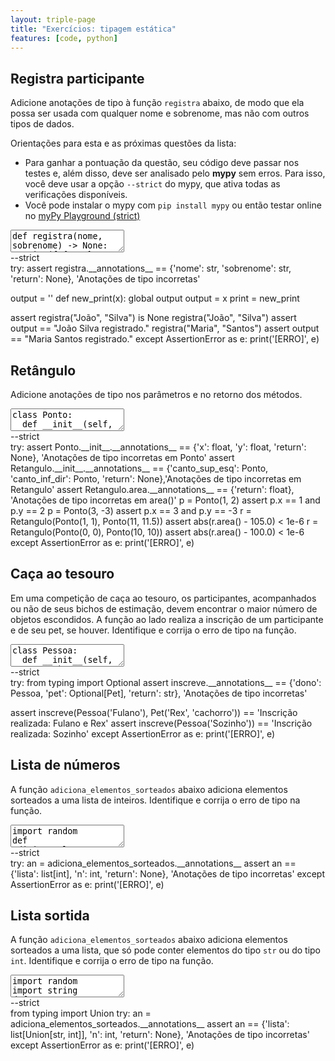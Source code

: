 ```yaml
---
layout: triple-page
title: "Exercícios: tipagem estática"
features: [code, python]
---
```


## Registra participante

Adicione anotações de tipo à função `registra` abaixo, de modo que ela possa ser usada com qualquer nome e sobrenome, mas não com outros tipos de dados.

Orientações para esta e as próximas questões da lista:

- Para ganhar a pontuação da questão, seu código deve passar nos testes e, além disso, deve ser analisado pelo **mypy** sem erros. Para isso, você deve usar a opção `--strict` do mypy, que ativa todas as verificações disponíveis.
- Você pode instalar o mypy com `pip install mypy` ou então testar online no [myPy Playground (strict)](https://mypy-play.net/?mypy=latest&python=3.11&flags=strict)

<textarea class="code lang-python">
def registra(nome, sobrenome) -> None:
  print(f"{nome} {sobrenome} registrado.")

registra("João", "Silva")
registra("Maria", "Santos")
</textarea>

<div class="mypy">
--strict
</div>

<div class="testcode">
try:
  assert registra.__annotations__ == {'nome': str, 'sobrenome': str, 'return': None}, 'Anotações de tipo incorretas'

  output = ''
  def new_print(x):
    global output
    output = x
  print = new_print

  assert registra("João", "Silva") is None
  registra("João", "Silva")
  assert output == "João Silva registrado."
  registra("Maria", "Santos")
  assert output == "Maria Santos registrado."
except AssertionError as e:
  print('[ERRO]', e)
</div>

## Retângulo

Adicione anotações de tipo nos parâmetros e no retorno dos métodos.

<textarea class="code lang-python">
class Ponto:
  def __init__(self, x, y):
    self.x = x
    self.y = y

class Retangulo:
  def __init__(self, canto_sup_esq, canto_inf_dir):
    self.canto_sup_esq = canto_sup_esq
    self.canto_inf_dir = canto_inf_dir

  def area(self):
    return (self.canto_inf_dir.x - self.canto_sup_esq.x) * (self.canto_inf_dir.y - self.canto_sup_esq.y)

r = Retangulo(Ponto(0, 0), Ponto(9.5, 10.5))
print(r.area())
</textarea>

<div class="mypy">
--strict
</div>

<div class="testcode">
try:
  assert Ponto.__init__.__annotations__ == {'x': float, 'y': float, 'return': None}, 'Anotações de tipo incorretas em Ponto'
  assert Retangulo.__init__.__annotations__ == {'canto_sup_esq': Ponto, 'canto_inf_dir': Ponto, 'return': None},'Anotações de tipo incorretas em Retangulo'
  assert Retangulo.area.__annotations__ == {'return': float}, 'Anotações de tipo incorretas em area()'
  p = Ponto(1, 2)
  assert p.x == 1 and p.y == 2
  p = Ponto(3, -3)
  assert p.x == 3 and p.y == -3
  r = Retangulo(Ponto(1, 1), Ponto(11, 11.5))
  assert abs(r.area() - 105.0) < 1e-6
  r = Retangulo(Ponto(0, 0), Ponto(10, 10))
  assert abs(r.area() - 100.0) < 1e-6
except AssertionError as e:
  print('[ERRO]', e)
</div>

## Caça ao tesouro

Em uma competição de caça ao tesouro, os participantes, acompanhados ou não de seus bichos de estimação, devem encontrar o maior número de objetos escondidos. A função ao lado realiza a inscrição de um participante e de seu pet, se houver. Identifique e corrija o erro de tipo na função.

<textarea class="code lang-python">
class Pessoa:
  def __init__(self, nome: str) -> None:
    self.nome = nome

class Pet:
  def __init__(self, nome: str, tipo: str) -> None:
    self.nome = nome
    self.tipo = tipo

def inscreve(dono: Pessoa, pet: Pet = None) -> str:
  if pet is None:
    return f'Inscrição realizada: {dono.nome}'
  else:
    return f'Inscrição realizada: {dono.nome} e {pet.nome}'

f = Pessoa('Fulano')
r = Pet('Rex', 'cachorro')
print(inscreve(f, r))
print(inscreve(Pessoa('Sozinho')))
</textarea>

<div class="mypy">
--strict
</div>

<div class="testcode">
try:
  from typing import Optional
  assert inscreve.__annotations__ == {'dono': Pessoa, 'pet': Optional[Pet], 'return': str}, 'Anotações de tipo incorretas'

  assert inscreve(Pessoa('Fulano'), Pet('Rex', 'cachorro')) == 'Inscrição realizada: Fulano e Rex'
  assert inscreve(Pessoa('Sozinho')) == 'Inscrição realizada: Sozinho'
except AssertionError as e:
  print('[ERRO]', e)
</div>

## Lista de números

A função `adiciona_elementos_sorteados` abaixo adiciona elementos sorteados a uma lista de inteiros. Identifique e corrija o erro de tipo na função.

<textarea class="code lang-python">
import random
def adiciona_elementos_sorteados(lista: list, n: int) -> None:  
  for i in range(n):
    lista.append(random.randint(0, 100))
</textarea>

<div class="mypy">
--strict
</div>

<div class="testcode">
try:
  an = adiciona_elementos_sorteados.__annotations__
  assert an == {'lista': list[int], 'n': int, 'return': None}, 'Anotações de tipo incorretas'
except AssertionError as e:
  print('[ERRO]', e)
</div>

## Lista sortida

A função `adiciona_elementos_sorteados` abaixo adiciona elementos sorteados a uma lista, que só pode conter elementos do tipo `str` ou do tipo `int`. Identifique e corrija o erro de tipo na função.

<textarea class="code lang-python">
import random
import string
def adiciona_elementos_sorteados(lista: list, n: int) -> None:  
  for i in range(n):
    if random.randint(0, 100) % 2 == 0:
      lista.append(random.randint(0, 100))
    else:
      lista.append(random.choice(string.ascii_letters))
</textarea>

<div class="mypy">
--strict
</div>

<div class="testcode">
from typing import Union
try:
  an = adiciona_elementos_sorteados.__annotations__
  assert an == {'lista': list[Union[str, int]], 'n': int, 'return': None}, 'Anotações de tipo incorretas'
except AssertionError as e:
  print('[ERRO]', e)
</div>